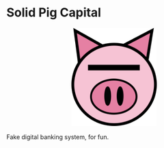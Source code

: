 # Solid Pig Capital

<p align="center">
  <img alt="SPC logo" src="./assets/logo.svg" width="200">
</p>

Fake digital banking system, for fun.
